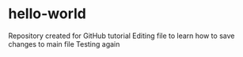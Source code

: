 # hello-world
Repository created for GitHub tutorial
Editing file to learn how to save changes to main file
Testing again
